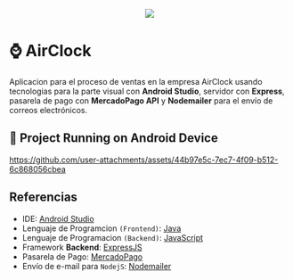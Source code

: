 <p align="center">
  <a href="https://skillicons.dev">
    <img src="https://skillicons.dev/icons?i=androidstudio,java,express" />
  </a>
</p>

# ⌚ AirClock
Aplicacion para el proceso de ventas en la empresa AirClock usando tecnologias para la parte visual con **Android Studio**,
servidor con **Express**, pasarela de pago con **MercadoPago API** y **Nodemailer** para el envío de correos electrónicos.

## 📱 Project Running on Android Device
https://github.com/user-attachments/assets/44b97e5c-7ec7-4f09-b512-6c868056cbea

## Referencias
- IDE: [Android Studio](https://developer.android.com/studio)
- Lenguaje de Programcion `(Frontend)`: [Java](https://www.java.com/es/)
- Lenguaje de Programacion `(Backend)`: [JavaScript](https://lenguajejs.com/javascript/)
- Framework **Backend**: [ExpressJS](https://expressjs.com/)
- Pasarela de Pago: [MercadoPago](https://www.mercadopago.com.pe/developers/es)
- Envío de e-mail para `NodejS`: [Nodemailer](https://www.mercadopago.com.pe/developers/es)
